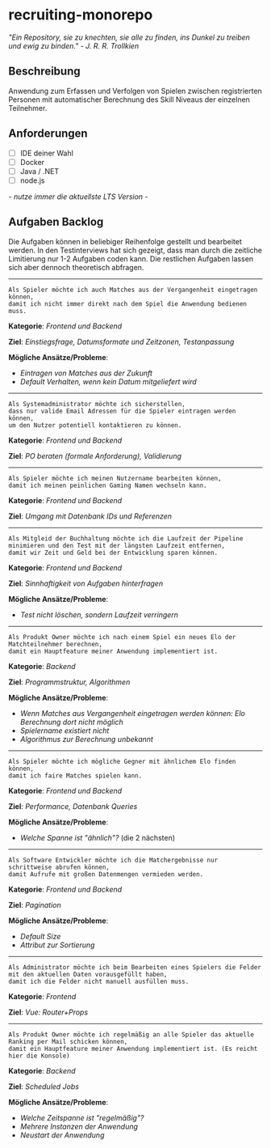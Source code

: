 # recruiting-monorepo

*"Ein Repository, sie zu knechten, sie alle zu finden, ins Dunkel zu treiben und ewig zu binden." - J. R. R. Trollkien*

## Beschreibung

Anwendung zum Erfassen und Verfolgen von Spielen zwischen registrierten Personen mit automatischer Berechnung des Skill Niveaus der einzelnen Teilnehmer.

## Anforderungen

- [ ] IDE deiner Wahl
- [ ] Docker
- [ ] Java / .NET
- [ ] node.js

*- nutze immer die aktuellste LTS Version -*

## Aufgaben Backlog

Die Aufgaben können in beliebiger Reihenfolge gestellt und bearbeitet werden.
In den Testinterviews hat sich gezeigt, dass man durch die zeitliche Limitierung nur 1-2 Aufgaben coden kann.
Die restlichen Aufgaben lassen sich aber dennoch theoretisch abfragen.

---

```
Als Spieler möchte ich auch Matches aus der Vergangenheit eingetragen können,
damit ich nicht immer direkt nach dem Spiel die Anwendung bedienen muss.
```
**Kategorie**: *Frontend und Backend*

**Ziel**: *Einstiegsfrage, Datumsformate und Zeitzonen, Testanpassung*

**Mögliche Ansätze/Probleme**:
- *Eintragen von Matches aus der Zukunft*
- *Default Verhalten, wenn kein Datum mitgeliefert wird*
---

```
Als Systemadministrator möchte ich sicherstellen,
dass nur valide Email Adressen für die Spieler eintragen werden können,
um den Nutzer potentiell kontaktieren zu können.
```
**Kategorie**: *Frontend und Backend*

**Ziel**: *PO beraten (formale Anforderung), Validierung*

---

```
Als Spieler möchte ich meinen Nutzername bearbeiten können,
damit ich meinen peinlichen Gaming Namen wechseln kann.
```
**Kategorie**: *Frontend und Backend*

**Ziel**: *Umgang mit Datenbank IDs und Referenzen*

---

```
Als Mitgleid der Buchhaltung möchte ich die Laufzeit der Pipeline minimieren und den Test mit der längsten Laufzeit entfernen,
damit wir Zeit und Geld bei der Entwicklung sparen können.
```
**Kategorie**: *Frontend und Backend*

**Ziel**: *Sinnhaftigkeit von Aufgaben hinterfragen*

**Mögliche Ansätze/Probleme**:
- *Test nicht löschen, sondern Laufzeit verringern*
---

```
Als Produkt Owner möchte ich nach einem Spiel ein neues Elo der Matchteilnehmer berechnen,
damit ein Hauptfeature meiner Anwendung implementiert ist.
```
**Kategorie**: *Backend*

**Ziel**: *Programmstruktur, Algorithmen*

**Mögliche Ansätze/Probleme**:
- *Wenn Matches aus Vergangenheit eingetragen werden können: Elo Berechnung dort nicht möglich*
- *Spielername existiert nicht*
- *Algorithmus zur Berechnung unbekannt*
---

```
Als Spieler möchte ich mögliche Gegner mit ähnlichem Elo finden können,
damit ich faire Matches spielen kann.
```
**Kategorie**: *Frontend und Backend*

**Ziel**: *Performance, Datenbank Queries*

**Mögliche Ansätze/Probleme**:
- *Welche Spanne ist "ähnlich"?* (die 2 nächsten)
---

```
Als Software Entwickler möchte ich die Matchergebnisse nur schrittweise abrufen können,
damit Aufrufe mit großen Datenmengen vermieden werden.
```
**Kategorie**: *Frontend und Backend*

**Ziel**: *Pagination*

**Mögliche Ansätze/Probleme**:
- *Default Size*
- *Attribut zur Sortierung*
---

```
Als Administrator möchte ich beim Bearbeiten eines Spielers die Felder mit den aktuellen Daten vorausgefüllt haben,
damit ich die Felder nicht manuell ausfüllen muss.
```
**Kategorie**: *Frontend*

**Ziel**: *Vue: Router+Props*

---

```
Als Produkt Owner möchte ich regelmäßig an alle Spieler das aktuelle Ranking per Mail schicken können,
damit ein Hauptfeature meiner Anwendung implementiert ist. (Es reicht hier die Konsole)
```
**Kategorie**: *Backend*

**Ziel**: *Scheduled Jobs*

**Mögliche Ansätze/Probleme**:
- *Welche Zeitspanne ist "regelmäßig"?*
- *Mehrere Instanzen der Anwendung*
- *Neustart der Anwendung*